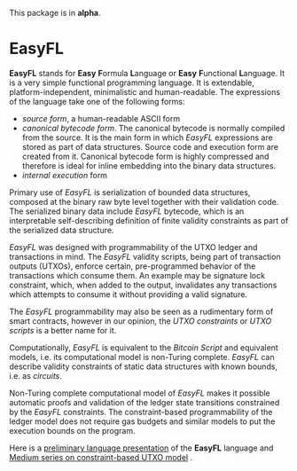 This package is in **alpha**.

# EasyFL
**EasyFL** stands for **Easy** **F**ormula **L**anguage or **Easy** **F**unctional **L**anguage.
It is a very simple functional programming language. It is extendable, platform-independent, minimalistic and human-readable.
The expressions of the language take one of the following forms:
* _source form_, a human-readable ASCII form
* _canonical bytecode form_. The canonical bytecode is normally compiled from the source. It is the main form in which _EasyFL_ expressions are
  stored as part of data structures. Source code and execution form are created from it.
  Canonical bytecode form is highly compressed and therefore is ideal for inline embedding into the binary data structures.
* _internal execution_ form

Primary use of *EasyFL* is serialization of bounded data structures, composed at the binary raw byte level together with their validation code.
The serialized binary data include _EasyFL_ bytecode, which is an interpretable self-describing definition of finite validity constraints
as part of the serialized data structure.

_EasyFL_ was designed with programmability of the UTXO ledger and transactions in mind.
The _EasyFL_ validity scripts, being part of transaction outputs (UTXOs), enforce certain, pre-programmed behavior of the transactions which
consume them. An example may be signature lock constraint, which, when added to the output, invalidates any transactions which
attempts to consume it without providing a valid signature.

The *EasyFL* programmability may also be seen as a rudimentary form of smart contracts,
however in our opinion, the _UTXO constraints_ or _UTXO scripts_ is a better name for it.

Computationally, _EasyFL_ is equivalent to the _Bitcoin Script_ and equivalent models, i.e. its computational model is
non-Turing complete. _EasyFL_ can describe validity constraints of static data structures with known bounds, i.e. as _circuits_.

Non-Turing complete computational model of *EasyFL* makes it possible automatic proofs and validation of the ledger state transitions constrained by the _EasyFL_ constraints.
The constraint-based programmability of the ledger model does not require gas budgets and similar models to put the execution bounds on the program.

Here is a [preliminary language presentation](https://hackmd.io/@Evaldas/S14WHOKMi) of the **EasyFL** language and [Medium series on constraint-based UTXO model](https://medium.com/@lunfardo/a-constraint-based-utxo-model-1-4-a61df1b0c724) .  